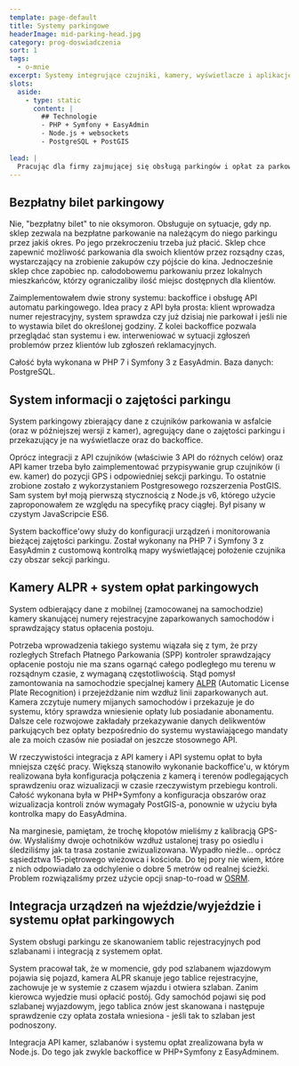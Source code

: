 ```yaml
---
template: page-default
title: Systemy parkingowe
headerImage: mid-parking-head.jpg
category: prog-doswiadczenia
sort: 1
tags:
  - o-mnie
excerpt: Systemy integrujące czujniki, kamery, wyświetlacze i aplikacje backoffice
slots:
  aside:
    - type: static
      content: |
        ## Technologie
        - PHP + Symfony + EasyAdmin
        - Node.js + websockets
        - PostgreSQL + PostGIS
        
lead: |
  Pracując dla firmy zajmującej się obsługą parkingów i opłat za parkowanie wykonałem całą serię systemów integrujących przez różnorodne API różne czujniki i przekazujące przetworzone dane z nich do urządzeń wyjściowych oraz systemów backoffice'owych.
---
```

## Bezpłatny bilet parkingowy
Nie, "bezpłatny bilet" to nie oksymoron. Obsługuje on sytuacje, gdy np. sklep zezwala na bezpłatne parkowanie na należącym do niego parkingu przez jakiś okres. Po jego przekroczeniu trzeba już płacić. Sklep chce zapewnić możliwość parkowania dla swoich klientów przez rozsądny czas, wystarczający na zrobienie zakupów czy pójście do kina. Jednocześnie sklep chce zapobiec np. całodobowemu parkowaniu przez lokalnych mieszkańców, którzy ograniczaliby ilość miejsc dostępnych dla klientów.

Zaimplementowałem dwie strony systemu: backoffice i obsługę API automatu parkingowego. Idea pracy z API była prosta: klient wprowadza numer rejestracyjny, system sprawdza czy już dzisiaj nie parkował i jeśli nie to wystawia bilet do określonej godziny. Z kolei backoffice pozwala przeglądać stan systemu i ew. interweniować w sytuacji zgłoszeń problemów przez klientów lub zgłoszeń reklamacyjnych.

Całość była wykonana w PHP 7 i Symfony 3 z EasyAdmin. Baza danych: PostgreSQL.

## System informacji o zajętości parkingu
System parkingowy zbierający dane z czujników parkowania w asfalcie (oraz w późniejszej wersji z kamer), agregujący dane o zajętości parkingu i przekazujący je na wyświetlacze oraz do backoffice. 

Oprócz integracji z API czujników (właściwie 3 API do różnych celów) oraz API kamer trzeba było zaimplementować przypisywanie grup czujników (i ew. kamer) do pozycji GPS i odpowiedniej sekcji parkingu. To ostatnie zrobione zostało z wykorzystaniem Postgresowego rozszerzenia PostGIS. Sam system był moją pierwszą stycznością z Node.js v6, którego użycie zaproponowałem ze względu na specyfikę pracy ciągłej. Był pisany w czystym JavaScripcie ES6.

System backoffice'owy służy do konfiguracji urządzeń i monitorowania bieżącej zajętości parkingu. Został wykonany na PHP 7 i Symfony 3 z EasyAdmin z customową kontrolką mapy wyświetlającej położenie czujnika czy obszar sekcji parkingu.

## Kamery ALPR + system opłat parkingowych
System odbierający dane z mobilnej (zamocowanej na samochodzie) kamery skanującej numery rejestracyjne zaparkowanych samochodów i sprawdzający status opłacenia postoju.

Potrzeba wprowadzenia takiego systemu wiązała się z tym, że przy rozległych Strefach Płatnego Parkowania (SPP) kontroler sprawdzający opłacenie postoju nie ma szans ogarnąć całego podległego mu terenu w rozsądnym czasie, z wymaganą częstotliwością. Stąd pomysł zamontowania na samochodzie specjalnej kamery [ALPR](https://en.wikipedia.org/wiki/Automatic_number-plate_recognition) (Automatic License Plate Recognition) i przejeżdżanie nim wzdłuż linii zaparkowanych aut. Kamera zczytuje numery mijanych samochodów i przekazuje je do systemu, który sprawdza wniesienie opłaty lub posiadanie abonamentu. Dalsze cele rozwojowe zakładały przekazywanie danych delikwentów parkujących bez opłaty bezpośrednio do systemu wystawiającego mandaty ale za moich czasów nie posiadał on jeszcze stosownego API.

W rzeczywistości integracja z API kamery i API systemu opłat to była mniejsza część pracy. Większą stanowiło wykonanie backoffice'u, w którym realizowana była konfiguracja połączenia z kamerą i terenów podlegających sprawdzeniu oraz wizualizacji w czasie rzeczywistym przebiegu kontroli. Całość wykonana była w PHP+Symfony a konfiguracja obszarów oraz wizualizacja kontroli znów wymagały PostGIS-a, ponownie w użyciu była kontrolka mapy do EasyAdmina.

Na marginesie, pamiętam, że trochę kłopotów mieliśmy z kalibracją GPS-ów. Wysłaliśmy dwoje ochotników wzdłuż ustalonej trasy po osiedlu i śledziliśmy jak ta trasa zostanie zwizualizowana. Wypadło nieźle... oprócz sąsiedztwa 15-piętrowego wieżowca i kościoła. Do tej pory nie wiem, które z nich odpowiadało za odchylenie o dobre 5 metrów od realnej ścieżki. Problem rozwiązaliśmy przez użycie opcji snap-to-road w [OSRM](https://project-osrm.org/).

## Integracja urządzeń na wjeździe/wyjeździe i systemu opłat parkingowych
System obsługi parkingu ze skanowaniem tablic rejestracyjnych pod szlabanami i integracją z systemem opłat.

System pracował tak, że w momencie, gdy pod szlabanem wjazdowym pojawia się pojazd, kamera ALPR skanuje jego tablice rejestracyjne, zachowuje je w systemie z czasem wjazdu i otwiera szlaban. Zanim kierowca wyjedzie musi opłacić postój. Gdy samochód pojawi się pod szlabanej wyjazdowym, jego tablica znów jest skanowana i następuje sprawdzenie czy opłata została wniesiona - jeśli tak to szlaban jest podnoszony.

Integracja API kamer, szlabanów i systemu opłat zrealizowana była w Node.js. Do tego jak zwykle backoffice w PHP+Symfony z EasyAdminem.
